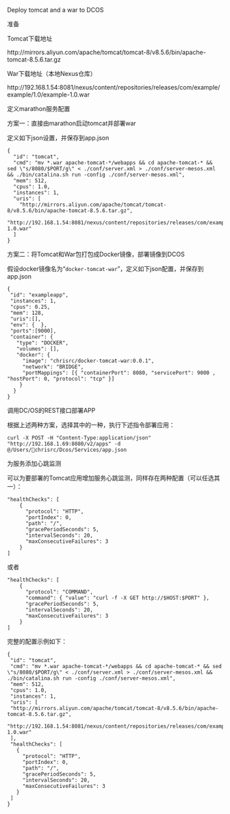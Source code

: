 Deploy tomcat and a war to DCOS

准备

Tomcat下载地址

http:\/\/mirrors.aliyun.com\/apache\/tomcat\/tomcat-8\/v8.5.6\/bin\/apache-tomcat-8.5.6.tar.gz

War下载地址（本地Nexus仓库）

http:\/\/192.168.1.54:8081\/nexus\/content\/repositories\/releases\/com\/example\/example\/1.0\/example-1.0.war

定义marathon服务配置

方案一：直接由marathon启动tomcat并部署war

定义如下json设置，并保存到app.json

```
{
  "id": "tomcat",
  "cmd": "mv *.war apache-tomcat-*/webapps && cd apache-tomcat-* && sed \"s/8080/$PORT/g\" < ./conf/server.xml > ./conf/server-mesos.xml && ./bin/catalina.sh run -config ./conf/server-mesos.xml",
  "mem": 512,
  "cpus": 1.0,
  "instances": 1,
  "uris": [
    "http://mirrors.aliyun.com/apache/tomcat/tomcat-8/v8.5.6/bin/apache-tomcat-8.5.6.tar.gz",
    "http://192.168.1.54:8081/nexus/content/repositories/releases/com/example/example/1.0/example-1.0.war"
  ]
}
```

方案二：将Tomcat和War包打包成Docker镜像，部署镜像到DCOS

假设docker镜像名为“`docker-tomcat-war`”，定义如下json配置，并保存到app.json

```
{
 "id": "exampleapp",
 "instances": 1,
 "cpus": 0.25,
 "mem": 128,
 "uris":[],
 "env": {  },
 "ports":[9000],
 "container": {
   "type": "DOCKER",
   "volumes": [],
   "docker": {
     "image": "chrisrc/docker-tomcat-war:0.0.1",
     "network": "BRIDGE",
     "portMappings": [{ "containerPort": 8080, "servicePort": 9000 , "hostPort": 0, "protocol": "tcp" }]
    }
  }
}
```

调用DC\/OS的REST接口部署APP

根据上述两种方案，选择其中的一种，执行下述指令部署应用：

```
curl -X POST -H "Content-Type:application/json" "http://192.168.1.69:8080/v2/apps" -d @/Users/chrisrc/Dcos/Services/app.json
```

为服务添加心跳监测

可以为要部署的Tomcat应用增加服务心跳监测，同样存在两种配置（可以任选其一）：

```
"healthChecks": [
    {
      "protocol": "HTTP",
      "portIndex": 0,
      "path": "/",
      "gracePeriodSeconds": 5,
      "intervalSeconds": 20,
      "maxConsecutiveFailures": 3
    }
]
```

或者

```
"healthChecks": [
    {
      "protocol": "COMMAND",
      "command": { "value": "curl -f -X GET http://$HOST:$PORT" },
      "gracePeriodSeconds": 5,
      "intervalSeconds": 20,
      "maxConsecutiveFailures": 3
    }
]
```

完整的配置示例如下：

```
{
 "id": "tomcat",
 "cmd": "mv *.war apache-tomcat-*/webapps && cd apache-tomcat-* && sed \"s/8080/$PORT/g\" < ./conf/server.xml > ./conf/server-mesos.xml && ./bin/catalina.sh run -config ./conf/server-mesos.xml",
 "mem": 512,
 "cpus": 1.0,
 "instances": 1,
 "uris": [
 "http://mirrors.aliyun.com/apache/tomcat/tomcat-8/v8.5.6/bin/apache-tomcat-8.5.6.tar.gz",
 "http://192.168.1.54:8081/nexus/content/repositories/releases/com/example/example/1.0/example-1.0.war"
 ],
 "healthChecks": [
   {
     "protocol": "HTTP",
     "portIndex": 0,
     "path": "/",
     "gracePeriodSeconds": 5,
     "intervalSeconds": 20,
     "maxConsecutiveFailures": 3
   }
 ]
}

```

